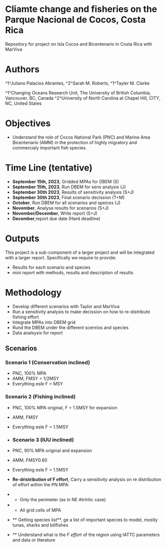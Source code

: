 # Cliamte change and fisheries on the Parque Nacional de Cocos, Costa Rica
Repository for project on Isla Cocos and Bicentenario in Costa Rica with MarViva

# Authors
^1^Juliano Palacios Abrantes, ^2^Sarah M. Roberts, ^1^Tayler M. Clarke

^1^Changing Oceans Research Unit, The University of British Columbia, Vancouver, BC, Canada
^2^University of North Carolina at Chapel Hill, CITY, NC, United States

# Objectives
- Understand the role of Cocos National Park (PNC) and Marine Area Bicentenario (AMM) in the protection of highly migratory and commercialy important fish species.

# Time Line (tentative)
- **September 15th, 2023**, Gridded MPAs for DBEM (S)
- **September 15th, 2023**, Run DBEM for sens analysis (J)
- **September 30th 2023**, Results of sensitivity analysis (S+J)
- **September 30th 2023**, Final scenario decission (T+M)
- **October**, Run DBEM for all scenarios and speices (J)
- **November**, Analyse results for scenarios (S+J)
- **November/December**, Write report (S+J)
- **December**,report due date (Hard deadline)

# Outputs
This project is a sub-component of a larger project and will be integrated with a larger report. Specifically we require to provide:
- Results for each scenario and species
- *mini report* with methods, results and description of results

# Methodology

- Develop different scenarios with Taylor and MarViva
- Run a sensitivity analysis to make decission on how to re-distribute fishing effort
- Integrate MPAs into DBEM grid
- Rund the DBEM under the different scenrios and species
- Data analsysis for report

## Scenarios

### Scenario 1 (Conservation inclined)
- PNC, 100% MPA
- AMM, FMSY = 1/2MSY
- Everything esle F = MSY

### Scenario 2 (Fishing inclined)
- PNC, 100% MPA original, F = 1.5MSY for expansion
- AMM, FMSY
- Everything esle F = 1.5MSY

- ### Scenario 3 (IUU inclined)
- PNC, 90% MPA original and expansion
- AMM, FMSY0.60
- Everything esle F = 1.5MSY

- **Re-dristribution of F effort**, Carry a sensitivity analysis on re distribution of effort within the PN MPA:
- - Only the perimeter (as in NE Atrlntic case)
- - All grid cells of MPA
- ** Getting species list**, ge a list of important species to model, mostly tunas, sharks and billfishes
- ** Understand what is the *F effort* of the region using IATTC parameters and data or literature
  
